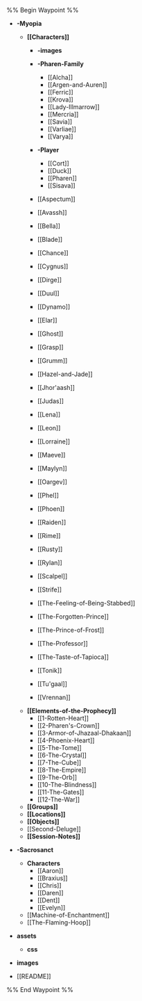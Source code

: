 %% Begin Waypoint %%
- **-Myopia**
	- **[[Characters]]**
		- **-images**

		- **-Pharen-Family**
			- [[Alcha]]
			- [[Argen-and-Auren]]
			- [[Ferric]]
			- [[Krova]]
			- [[Lady-Illmarrow]]
			- [[Mercria]]
			- [[Savia]]
			- [[Varliae]]
			- [[Varya]]
		- **-Player**
			- [[Cort]]
			- [[Duck]]
			- [[Pharen]]
			- [[Sisava]]
		- [[Aspectum]]
		- [[Avassh]]
		- [[Bella]]
		- [[Blade]]
		- [[Chance]]
		- [[Cygnus]]
		- [[Dirge]]
		- [[Duul]]
		- [[Dynamo]]
		- [[Elar]]
		- [[Ghost]]
		- [[Grasp]]
		- [[Grumm]]
		- [[Hazel-and-Jade]]
		- [[Jhor'aash]]
		- [[Judas]]
		- [[Lena]]
		- [[Leon]]
		- [[Lorraine]]
		- [[Maeve]]
		- [[Maylyn]]
		- [[Oargev]]
		- [[Phel]]
		- [[Phoen]]
		- [[Raiden]]
		- [[Rime]]
		- [[Rusty]]
		- [[Rylan]]
		- [[Scalpel]]
		- [[Strife]]
		- [[The-Feeling-of-Being-Stabbed]]
		- [[The-Forgotten-Prince]]
		- [[The-Prince-of-Frost]]
		- [[The-Professor]]
		- [[The-Taste-of-Tapioca]]
		- [[Tonik]]
		- [[Tu'gaal]]
		- [[Vrennan]]
	- **[[Elements-of-the-Prophecy]]**
		- [[1-Rotten-Heart]]
		- [[2-Pharen's-Crown]]
		- [[3-Armor-of-Jhazaal-Dhakaan]]
		- [[4-Phoenix-Heart]]
		- [[5-The-Tome]]
		- [[6-The-Crystal]]
		- [[7-The-Cube]]
		- [[8-The-Empire]]
		- [[9-The-Orb]]
		- [[10-The-Blindness]]
		- [[11-The-Gates]]
		- [[12-The-War]]
	- **[[Groups]]**
	- **[[Locations]]**
	- **[[Objects]]**
	- [[Second-Deluge]]
	- **[[Session-Notes]]**
- **-Sacrosanct**
	- **Characters**
		- [[Aaron]]
		- [[Braxius]]
		- [[Chris]]
		- [[Daren]]
		- [[Dent]]
		- [[Evelyn]]
	- [[Machine-of-Enchantment]]
	- [[The-Flaming-Hoop]]
- **assets**
	- **css**

- **images**

- [[README]]

%% End Waypoint %%

